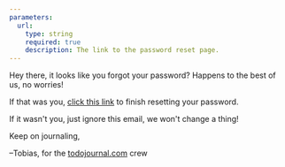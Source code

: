 ```yaml
---
parameters:
  url:
    type: string
    required: true
    description: The link to the password reset page.
---
```


Hey there, it looks like you forgot your password? Happens to
the best of us, no worries!

If that was you, [click this link]({{url}}) to finish resetting
your password.

If it wasn't you, just ignore this email, we won't change a thing!

Keep on journaling,

–Tobias, for the [todojournal.com](https://todojournal.com) crew
